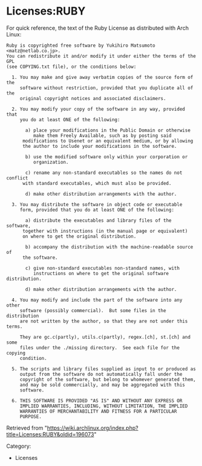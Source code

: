 Licenses:RUBY
=============

For quick reference, the text of the Ruby License as distributed with
Arch Linux:

    Ruby is copyrighted free software by Yukihiro Matsumoto <matz@netlab.co.jp>.
    You can redistribute it and/or modify it under either the terms of the GPL
    (see COPYING.txt file), or the conditions below:

      1. You may make and give away verbatim copies of the source form of the
         software without restriction, provided that you duplicate all of the
         original copyright notices and associated disclaimers.

      2. You may modify your copy of the software in any way, provided that
         you do at least ONE of the following:

           a) place your modifications in the Public Domain or otherwise
              make them Freely Available, such as by posting said
    	  modifications to Usenet or an equivalent medium, or by allowing
    	  the author to include your modifications in the software.

           b) use the modified software only within your corporation or
              organization.

           c) rename any non-standard executables so the names do not conflict
    	  with standard executables, which must also be provided.

           d) make other distribution arrangements with the author.

      3. You may distribute the software in object code or executable
         form, provided that you do at least ONE of the following:

           a) distribute the executables and library files of the software,
    	  together with instructions (in the manual page or equivalent)
    	  on where to get the original distribution.

           b) accompany the distribution with the machine-readable source of
    	  the software.

           c) give non-standard executables non-standard names, with
              instructions on where to get the original software distribution.

           d) make other distribution arrangements with the author.

      4. You may modify and include the part of the software into any other
         software (possibly commercial).  But some files in the distribution
         are not written by the author, so that they are not under this terms.

         They are gc.c(partly), utils.c(partly), regex.[ch], st.[ch] and some
         files under the ./missing directory.  See each file for the copying
         condition.

      5. The scripts and library files supplied as input to or produced as 
         output from the software do not automatically fall under the
         copyright of the software, but belong to whomever generated them, 
         and may be sold commercially, and may be aggregated with this
         software.

      6. THIS SOFTWARE IS PROVIDED "AS IS" AND WITHOUT ANY EXPRESS OR
         IMPLIED WARRANTIES, INCLUDING, WITHOUT LIMITATION, THE IMPLIED
         WARRANTIES OF MERCHANTABILITY AND FITNESS FOR A PARTICULAR
         PURPOSE.

Retrieved from
"https://wiki.archlinux.org/index.php?title=Licenses:RUBY&oldid=196073"

Category:

-   Licenses
